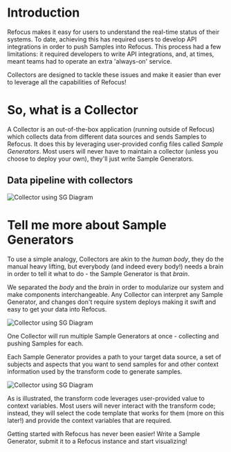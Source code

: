 # Introduction

Refocus makes it easy for users to understand the real-time status of their systems. To date, achieving this has required users to develop API integrations in order to push Samples into Refocus. This process had a few limitations: it required developers to write API integrations, and, at times, meant teams had to operate an extra 'always-on' service. 

Collectors are designed to tackle these issues and make it easier than ever to leverage all the capabilities of Refocus!

# So, what is a Collector 

A Collector is an out-of-the-box application (running outside of Refocus) which collects data from different data sources and sends Samples to Refocus. It does this by leveraging user-provided config files called *Sample Generators*.
Most users will never have to maintain a collector (unless you choose to deploy your own), they'll just write Sample Generators.

## Data pipeline with collectors

![Collector using SG Diagram](../assets/CollectorDataflow.jpeg)

# Tell me more about Sample Generators

To use a simple analogy, Collectors are akin to the *human* *body*, they do the manual heavy lifting, but everybody (and indeed every body!) needs a brain in order to tell it what to do - the Sample Generator is that *brain*. 

We separated the *body* and the *brain* in order to modularize our system and make components interchangeable. Any Collector can interpret any Sample Generator, and changes don't require system deploys making it swift and easy to get your data into Refocus.

![Collector using SG Diagram](../assets/CollectorSGDiagram.jpeg)

One Collector will run multiple Sample Generators at once - collecting and pushing Samples for each.

Each Sample Generator provides a path to your target data source, a set of subjects and aspects that you want to send samples for and other context information used by the transform code to generate samples. 

![Collector using SG Diagram](../assets/SGDiagram.jpeg)

As is illustrated, the transform code leverages user-provided value to context variables. Most users will never interact with the transform code; instead, they will select the code template that works for them (more on this later!) and provide the context variables that are required. 


Getting started with Refocus has never been easier! Write a Sample Generator, submit it to a Refocus instance and start visualizing!

